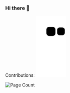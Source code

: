 ### Hi there 👋

Contributions:
![Snake animation](https://github.com/cyndinz/cyndinz/blob/output/github-contribution-grid-snake.svg)

![Page Count](https://github-profile-counter.glitch.me/cyndinz/count.svg)


<!--
**cyndinz/cyndinz** is a ✨ _special_ ✨ repository because its `README.md` (this file) appears on your GitHub profile.

Here are some ideas to get you started:

- 🔭 I’m currently working on ...
- 🌱 I’m currently learning ...
- 👯 I’m looking to collaborate on ...
- 🤔 I’m looking for help with ...
- 💬 Ask me about ...
- 📫 How to reach me: ...
- 😄 Pronouns: ...
- ⚡ Fun fact: ...
-->
